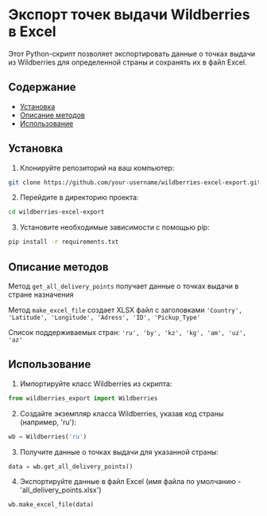 # Экспорт точек выдачи Wildberries в Excel

Этот Python-скрипт позволяет экспортировать данные о точках выдачи из Wildberries для определенной страны и сохранять их в файл Excel.

## Содержание

- [Установка](#установка)
- [Описание методов](#описание-методов)
- [Использование](#использование)

## Установка

1. Клонируйте репозиторий на ваш компьютер:

```bash
git clone https://github.com/your-username/wildberries-excel-export.git
```
2. Перейдите в директорию проекта:
```bash
cd wildberries-excel-export
```
3. Установите необходимые зависимости с помощью pip:
```bash
pip install -r requirements.txt
```
## Описание методов
Метод ```get_all_delivery_points``` получает данные о точках выдачи в стране назначения

Метод ```make_excel_file``` создает XLSX файл с заголовками ```'Country', 'Latitude', 'Longitude', 'Adress', 'ID', 'Pickup_Type'```

Список поддерживаемых стран: ```'ru', 'by', 'kz', 'kg', 'am', 'uz', 'az'```

## Использование
1. Импортируйте класс Wildberries из скрипта:
```python
from wildberries_export import Wildberries
```
2. Создайте экземпляр класса Wildberries, указав код страны (например, 'ru'):
```python
wb = Wildberries('ru')
```
3. Получите данные о точках выдачи для указанной страны:
```python
data = wb.get_all_delivery_points()
```

4. Экспортируйте данные в файл Excel (имя файла по умолчанию - 'all_delivery_points.xlsx')
```python
wb.make_excel_file(data)
```
